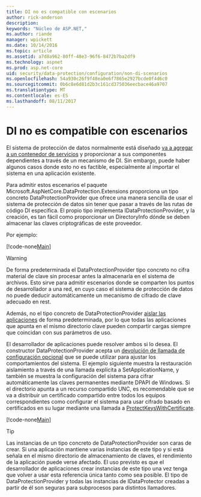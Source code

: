 ```yaml
---
title: DI no es compatible con escenarios
author: rick-anderson
description: 
keywords: "Núcleo de ASP.NET,"
ms.author: riande
manager: wpickett
ms.date: 10/14/2016
ms.topic: article
ms.assetid: a7d8a962-80ff-48e3-96f6-8472b7ba2df9
ms.technology: aspnet
ms.prod: asp.net-core
uid: security/data-protection/configuration/non-di-scenarios
ms.openlocfilehash: 54a930c26f9f48ea0e6f7865e2927bcde0f4d6c0
ms.sourcegitcommit: 0b6c8e6d81d2b3c161cd375036eecbace46a9707
ms.translationtype: MT
ms.contentlocale: es-ES
ms.lasthandoff: 08/11/2017
---
```

# <a name="non-di-aware-scenarios"></a>DI no es compatible con escenarios

El sistema de protección de datos normalmente está diseñado [va a agregar a un contenedor de servicios](../consumer-apis/overview.md) y proporcionar a sus componentes dependientes a través de un mecanismo de DI. Sin embargo, puede haber algunos casos donde esto no es factible, especialmente al importar el sistema en una aplicación existente.

Para admitir estos escenarios el paquete Microsoft.AspNetCore.DataProtection.Extensions proporciona un tipo concreto DataProtectionProvider que ofrece una manera sencilla de usar el sistema de protección de datos sin tener que pasar a través de las rutas de código DI específica. El propio tipo implementa IDataProtectionProvider, y la creación, es tan fácil como proporcionar un DirectoryInfo dónde se deben almacenar las claves criptográficas de este proveedor.

Por ejemplo:

[!code-none[Main](non-di-scenarios/_static/nodisample1.cs)]

>[!WARNING]
> De forma predeterminada el DataProtectionProvider tipo concreto no cifra material de clave sin procesar antes la almacenarla en el sistema de archivos. Esto sirve para admitir escenarios donde se comparten los puntos de desarrollador a una red, en cuyo caso el sistema de protección de datos no puede deducir automáticamente un mecanismo de cifrado de clave adecuado en rest.
>
>Además, no el tipo concreto de DataProtectionProvider [aislar las aplicaciones](overview.md#data-protection-configuration-per-app-isolation) de forma predeterminada, por lo que todas las aplicaciones que apunta en el mismo directorio clave pueden compartir cargas siempre que coincidan con sus parámetros de uso.

El desarrollador de aplicaciones puede resolver ambos si lo desea. El constructor DataProtectionProvider acepta un [devolución de llamada de configuración opcional](overview.md#data-protection-configuration-callback) que se puede utilizar para ajustar los comportamientos del sistema. El ejemplo siguiente muestra la restauración aislamiento a través de una llamada explícita a SetApplicationName, y también se muestra la configuración del sistema para cifrar automáticamente las claves permanentes mediante DPAPI de Windows. Si el directorio apunta a un recurso compartido UNC, es recomendable que se va a distribuir un certificado compartido entre todos los equipos correspondientes como configurar el sistema para usar cifrado basado en certificados en su lugar mediante una llamada a [ProtectKeysWithCertificate](overview.md#configuring-x509-certificate).

[!code-none[Main](non-di-scenarios/_static/nodisample2.cs)]

>[!TIP]
> Las instancias de un tipo concreto de DataProtectionProvider son caras de crear. Si una aplicación mantiene varias instancias de este tipo y si está señala en el mismo directorio de almacenamiento de claves, el rendimiento de la aplicación puede verse afectado. El uso previsto es que el desarrollador de aplicaciones crear instancias de este tipo una vez tenga que volver a usar esta referencia única tanto como sea posible. El tipo de DataProtectionProvider y todas las instancias de IDataProtector creadas a partir de él son seguras para subprocesos para distintos llamadores.
